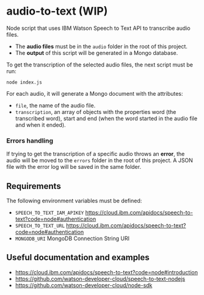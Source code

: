 # audio-to-text (WIP)

Node script that uses IBM Watson Speech to Text API to transcribe audio files.

- The **audio files** must be in the `audio` folder in the root of this project.
- The **output** of this script will be generated in a Mongo database.

To get the transcription of the selected audio files, the next script must be run:

```
node index.js
```

For each audio, it will generate a Mongo document with the attributes:

- `file`, the name of the audio file. 
- `transcription`, an array of objects with the properties word (the transcribed word), start and end (when the word started in the audio file and when it ended).

### Errors handling

If trying to get the transcription of a specific audio throws an **error**, the audio will be moved to the `errors` folder in the root of this project. A JSON file with the error log will be saved in the same folder.

## Requirements

The following environment variables must be defined:

- `SPEECH_TO_TEXT_IAM_APIKEY` https://cloud.ibm.com/apidocs/speech-to-text?code=node#authentication
- `SPEECH_TO_TEXT_URL` https://cloud.ibm.com/apidocs/speech-to-text?code=node#authentication
- `MONGODB_URI` MongoDB Connection String URI

## Useful documentation and examples

- https://cloud.ibm.com/apidocs/speech-to-text?code=node#introduction
- https://github.com/watson-developer-cloud/speech-to-text-nodejs
- https://github.com/watson-developer-cloud/node-sdk
